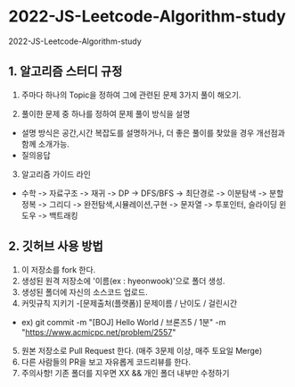 # 2022-JS-Leetcode-Algorithm-study
2022-JS-Leetcode-Algorithm-study

## 1. 알고리즘 스터디 규정

1) 주마다 하나의 Topic을 정하여 그에 관련된 문제 3가지 풀이 해오기.

2) 풀이한 문제 중 하나를 정하여 문제 풀이 방식을 설명
  - 설명 방식은 공간,시간 복잡도를 설명하거나, 더 좋은 풀이를 찾았을 경우 개선점과 함께 소개가능.
  - 질의응답  

3) 알고리즘 가이드 라인
  - 수학 -> 자료구조 -> 재귀 -> DP -> DFS/BFS -> 최단경로 -> 이분탐색 -> 분할정복 -> 그리디 -> 완전탐색,시뮬레이션,구현   -> 문자열 -> 투포인터, 슬라이딩 윈도우 -> 백트래킹




## 2. 깃허브 사용 방법


1) 이 저장소를 fork 한다.
2) 생성된 원격 저장소에 '이름(ex : hyeonwook)'으로 폴더 생성.
3) 생성된 폴더에 자신의 소스코드 업로드.
4) 커밋규칙 지키기
  -[문제출처(플랫폼)] 문제이름 / 난이도 / 걸린시간
  - ex) git commit -m "[BOJ] Hello World / 브론즈5 / 1분" -m "https://www.acmicpc.net/problem/2557"
  
5) 원본 저장소로 Pull Request 한다. (매주 3문제 이상, 매주 토요일 Merge)
6) 다른 사람들의 PR을 보고 자유롭게 코드리뷰를 한다.
7) 주의사항! 기존 폴더를 지우면 XX && 개인 폴더 내부만 수정하기

